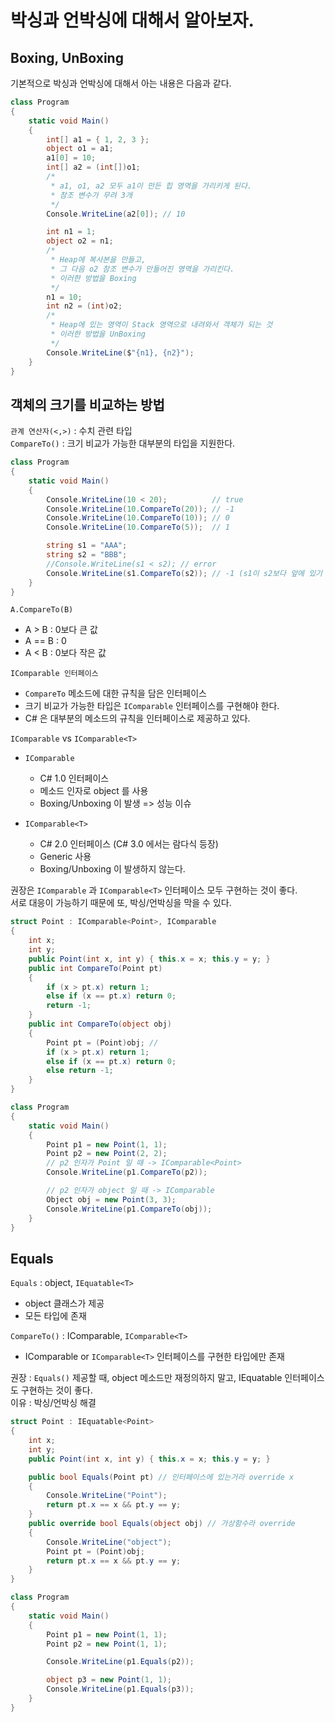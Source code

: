# 박싱과 언박싱에 대해서 알아보자.

## Boxing, UnBoxing
기본적으로 박싱과 언박싱에 대해서 아는 내용은 다음과 같다.
```C#
class Program
{
    static void Main()
    {
        int[] a1 = { 1, 2, 3 };
        object o1 = a1;
        a1[0] = 10;
        int[] a2 = (int[])o1;
        /*
         * a1, o1, a2 모두 a1이 만든 힙 영역을 가리키게 된다.
         * 참조 변수가 무려 3개
         */
        Console.WriteLine(a2[0]); // 10

        int n1 = 1;
        object o2 = n1;
        /*
         * Heap에 복사본을 만들고,
         * 그 다음 o2 참조 변수가 만들어진 영역을 가리킨다.
         * 이러한 방법을 Boxing
         */
        n1 = 10;
        int n2 = (int)o2;
        /*
         * Heap에 있는 영역이 Stack 영역으로 내려와서 객체가 되는 것
         * 이러한 방법을 UnBoxing
         */
        Console.WriteLine($"{n1}, {n2}");
    }
}
```

## 객체의 크기를 비교하는 방법
`관계 연산자(<,>)` : 수치 관련 타입 <br>
`CompareTo()` : 크기 비교가 가능한 대부분의 타입을 지원한다.

```C#
class Program
{
    static void Main()
    {
        Console.WriteLine(10 < 20);          // true
        Console.WriteLine(10.CompareTo(20)); // -1
        Console.WriteLine(10.CompareTo(10)); // 0
        Console.WriteLine(10.CompareTo(5));  // 1

        string s1 = "AAA";
        string s2 = "BBB";
        //Console.WriteLine(s1 < s2); // error
        Console.WriteLine(s1.CompareTo(s2)); // -1 (s1이 s2보다 앞에 있기 때문에)
    }
}
```

`A.CompareTo(B)`
- A > B : 0보다 큰 값
- A == B : 0
- A < B : 0보다 작은 값

`IComparable 인터페이스`
- `CompareTo` 메소드에 대한 규칙을 담은 인터페이스
- 크기 비교가 가능한 타입은 `IComparable` 인터페이스를 구현해야 한다.
- C# 은 대부분의 메소드의 규칙을 인터페이스로 제공하고 있다.

`IComparable` vs `IComparable<T>`
- `IComparable`
  * C# 1.0 인터페이스
  * 메소드 인자로 object 를 사용
  * Boxing/Unboxing 이 발생 => 성능 이슈

- `IComparable<T>`
  * C# 2.0 인터페이스 (C# 3.0 에서는 람다식 등장)
  * Generic 사용
  * Boxing/Unboxing 이 발생하지 않는다.

권장은 `IComparable` 과 `IComparable<T>` 인터페이스 모두 구현하는 것이 좋다. <br>
서로 대응이 가능하기 때문에 또, 박싱/언박싱을 막을 수 있다.

```C#
struct Point : IComparable<Point>, IComparable
{
    int x;
    int y;
    public Point(int x, int y) { this.x = x; this.y = y; }
    public int CompareTo(Point pt)
    {
        if (x > pt.x) return 1;
        else if (x == pt.x) return 0;
        return -1;
    }
    public int CompareTo(object obj)
    {
        Point pt = (Point)obj; //
        if (x > pt.x) return 1;
        else if (x == pt.x) return 0;
        else return -1;
    }
}

class Program
{
    static void Main()
    {
        Point p1 = new Point(1, 1);
        Point p2 = new Point(2, 2);
        // p2 인자가 Point 일 때 -> IComparable<Point>
        Console.WriteLine(p1.CompareTo(p2));

        // p2 인자가 object 일 때 -> IComparable
        Object obj = new Point(3, 3);
        Console.WriteLine(p1.CompareTo(obj));
    }
}
```

## Equals
`Equals` : object, `IEquatable<T>`
- object 클래스가 제공
- 모든 타입에 존재

`CompareTo()` : IComparable, `IComparable<T>`
- IComparable or `IComparable<T>` 인터페이스를 구현한 타입에만 존재

권장 : `Equals()` 제공할 때, object 메소드만 재정의하지 말고, IEquatable<T> 인터페이스도 구현하는 것이 좋다. <br>
이유 : 박싱/언박싱 해결
```C#
struct Point : IEquatable<Point>
{
    int x;
    int y;
    public Point(int x, int y) { this.x = x; this.y = y; }

    public bool Equals(Point pt) // 인터페이스에 있는거라 override x
    {
        Console.WriteLine("Point");
        return pt.x == x && pt.y == y;
    }
    public override bool Equals(object obj) // 가상함수라 override
    {
        Console.WriteLine("object");
        Point pt = (Point)obj;
        return pt.x == x && pt.y == y;
    }
}

class Program
{
    static void Main()
    {
        Point p1 = new Point(1, 1);
        Point p2 = new Point(1, 1);

        Console.WriteLine(p1.Equals(p2));

        object p3 = new Point(1, 1);
        Console.WriteLine(p1.Equals(p3));
    }
}  
```

